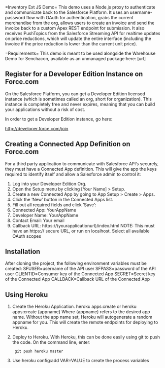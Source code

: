 =Inventory Ext JS Demo=
This demo uses a Node.js proxy to authenticate and communicate back to the Salesforce Platform.  It uses an username-password flow with OAuth for authentication, grabs the current merchandise from the org, allows users to create an invoice and send the invoice back to a custom Apex REST endpoint for submission.  It also receives PushTopics from the Salesforce Streaming API for realtime updates on price reductions, which will update the entire interface (including the Invoice if the price reduction is lower than the current unit price).

=Requirements=
This demo is meant to be used alongside the Warehouse Demo for Senchacon, available as an unmanaged package here:
[url]

## Register for a Developer Edition Instance on Force.com

On the Salesforce Platform, you can get a Developer Edition licensed instance (which is sometimes called an org, short for organization).  This instance is completely free and never expires, meaning that you can build your applications without a risk of cost.

In order to get a Developer Edition instance, go here:

[http://developer.force.com/join ](http://developer.force.com/join)

## Creating a Connected App Definition on Force.com
For a third party application to communicate with Salesforce API’s
securely, they must have a Connected App definition.  This will give
the app the keys required to identify itself  and allow a Salesforce
admin to control it:

1. Log into your Developer Edition Org.
2. Open the Setup menu by clicking [Your Name] > Setup.
3. Create a new Connected App by going to App Setup > Create > Apps.
4. Click the ‘New’ button in the Connected Apps list.
5. Fill out all required fields and click ‘Save’:
6. Connected App: YourAppName
7. Developer Name: YourAppName
8. Contact Email: Your email
9. Callback URL: https://(yourapplicationurl)/index.html
NOTE: This must have an https:// secure URL, or run on localhost.
Select all available OAuth scopes


## Installation
After cloning the project, the following environment variables must be created:
SFUSER=username of the API user
SFPASS=password of the API user
CLIENTID=Consumer key of the Connected App
SECRET=Secret key of the Connected App
CALLBACK=Callback URL of the Connected App

## Using Heroku
1. Create the Heroku Application. 
		heroku apps:create
or
        heroku apps:create {appname}
Where {appname} refers to the desired app name.  Without the app name set, Heroku will autogenerate a random appname for you.  This will create the remote endpoints for deploying to Heroku.

2. Deploy to Heroku. With Heroku, this can be done easily using git to push the code.  On the command line, enter: 

        git push heroku master

3. Use heroku config:add VAR=VALUE to create the process variables
